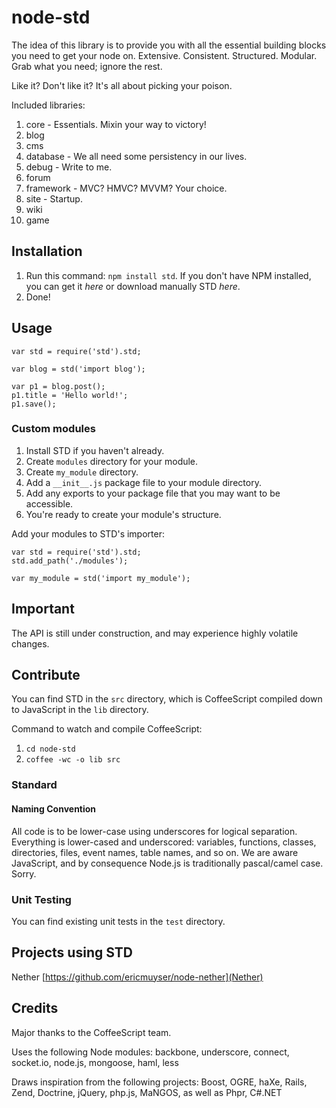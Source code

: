 # node-std
The idea of this library is to provide you with all the essential building blocks you need to get your node on. Extensive. Consistent. Structured. Modular. Grab what you need; ignore the rest.

Like it? Don't like it? It's all about picking your poison.

Included libraries:  
1. core - Essentials. Mixin your way to victory!  
1. blog  
1. cms  
1. database - We all need some persistency in our lives.  
1. debug - Write to me.  
1. forum  
1. framework - MVC? HMVC? MVVM? Your choice.  
1. site - Startup.  
1. wiki  
1. game  

## Installation  
1. Run this command: `npm install std`. If you don't have NPM installed, you can get it *here* or download manually STD *here*.  
1. Done!  

## Usage
	var std = require('std').std;
	
	var blog = std('import blog');
	
	var p1 = blog.post();
	p1.title = 'Hello world!';
	p1.save();

### Custom modules  
1. Install STD if you haven't already.  
1. Create `modules` directory for your module.  
1. Create `my_module` directory.  
1. Add a `__init__.js` package file to your module directory.  
1. Add any exports to your package file that you may want to be accessible.  
1. You're ready to create your module's structure.  

Add your modules to STD's importer:

	var std = require('std').std;
	std.add_path('./modules');
	
	var my_module = std('import my_module');

## Important
The API is still under construction, and may experience highly volatile changes. 

## Contribute
You can find STD in the `src` directory, which is CoffeeScript compiled down to JavaScript in the `lib` directory.

Command to watch and compile CoffeeScript:  
1. `cd node-std`  
1. `coffee -wc -o lib src`  

### Standard

#### Naming Convention
All code is to be lower-case using underscores for logical separation. Everything is lower-cased and underscored: variables, functions, classes, directories, files, event names, table names, and so on.
We are aware JavaScript, and by consequence Node.js is traditionally pascal/camel case. Sorry.

### Unit Testing
You can find existing unit tests in the `test` directory.

## Projects using STD
Nether [https://github.com/ericmuyser/node-nether](Nether)

## Credits
Major thanks to the CoffeeScript team.

Uses the following Node modules: backbone, underscore, connect, socket.io, node.js, mongoose, haml, less

Draws inspiration from the following projects: Boost, OGRE, haXe, Rails, Zend, Doctrine, jQuery, php.js, MaNGOS, as well as Phpr, C#.NET
